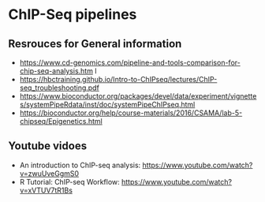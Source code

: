 # ChIP-Seq pipelines

## Resrouces for General information 
* https://www.cd-genomics.com/pipeline-and-tools-comparison-for-chip-seq-analysis.htm l  
* https://hbctraining.github.io/Intro-to-ChIPseq/lectures/ChIP-seq_troubleshooting.pdf
* https://www.bioconductor.org/packages/devel/data/experiment/vignettes/systemPipeRdata/inst/doc/systemPipeChIPseq.html 
* https://bioconductor.org/help/course-materials/2016/CSAMA/lab-5-chipseq/Epigenetics.html 

## Youtube vidoes 
* An introduction to ChIP-seq analysis: https://www.youtube.com/watch?v=zwuUveGgmS0 
* R Tutorial: ChIP-seq Workflow: https://www.youtube.com/watch?v=xVTUV7tR1Bs 
